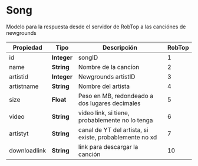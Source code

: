 # Song

Modelo para la respuesta desde el servidor de RobTop a las canciónes de newgrounds

| Propiedad | Tipo        | Descripción | RobTop |
| --------- | ----------- | ----------- | ------ |
| id        | **Integer** | songID |1|
| name      | **String**  | Nombre de la cancíon |2|
| artistid  | **Integer** | Newgrounds artistID |3|
| artistname| **String**  | Nombre del artista |4|
| size      | **Float**   | Peso en MB, redondeado a dos lugares decimales |5|
| video     | **String**  | video link, si tiene, probablemente no lo tenga |6|
| artistyt  | **String**  | canal de YT del artista, si existe, probablemente no xd |7|
| downloadlink| **String** | link para descargar la canción |10|